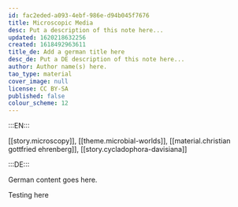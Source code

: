 ```yaml
---
id: fac2eded-a093-4ebf-986e-d94b045f7676
title: Microscopic Media
desc: Put a description of this note here...
updated: 1620218632256
created: 1618492963611
title_de: Add a german title here
desc_de: Put a DE description of this note here...
author: Author name(s) here.
tao_type: material
cover_image: null
license: CC BY-SA
published: false
colour_scheme: 12
---
```


:::EN:::

[[story.microscopy]], [[theme.microbial-worlds]], [[material.christian gottfried ehrenberg]], [[story.cycladophora-davisiana]]

:::DE:::

German content goes here.

Testing here
